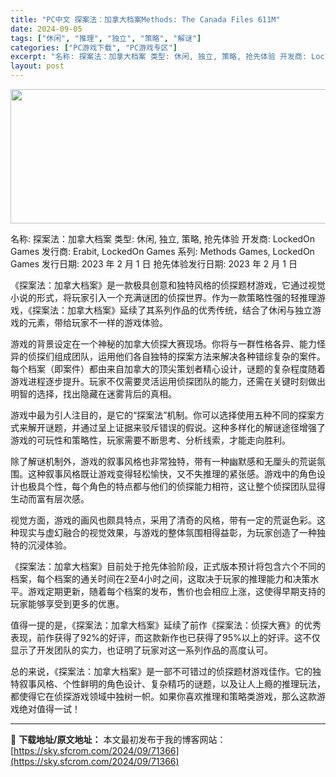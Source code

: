 ```yaml
---
title: "PC中文 探案法：加拿大档案Methods: The Canada Files 611M"
date: 2024-09-05
tags: ["休闲", "推理", "独立", "策略", "解谜"]
categories: ["PC游戏下载", "PC游戏专区"]
excerpt: "名称: 探案法：加拿大档案 类型: 休闲, 独立, 策略, 抢先体验 开发商: LockedOn Games 发行商: Erabit, LockedOn Games 系列: Methods Games, LockedOn Games 发行日期: 2023 年 2 月 1 日 抢先体验发行日期: 20&hellip;"
layout: post
---
```


<img class="aligncenter size-full wp-image-71367" src="https://sky.sfcrom.com/wp-content/uploads/2024/09/2024090502390957.webp" alt="" width="660" height="215" />

名称: 探案法：加拿大档案
类型: 休闲, 独立, 策略, 抢先体验
开发商: LockedOn Games
发行商: Erabit, LockedOn Games
系列: Methods Games, LockedOn Games
发行日期: 2023 年 2 月 1 日
抢先体验发行日期: 2023 年 2 月 1 日

《探案法：加拿大档案》是一款极具创意和独特风格的侦探题材游戏，它通过视觉小说的形式，将玩家引入一个充满谜团的侦探世界。作为一款策略性强的轻推理游戏，《探案法：加拿大档案》延续了其系列作品的优秀传统，结合了休闲与独立游戏的元素，带给玩家不一样的游戏体验。

游戏的背景设定在一个神秘的加拿大侦探大赛现场。你将与一群性格各异、能力怪异的侦探们组成团队，运用他们各自独特的探案方法来解决各种错综复杂的案件。每个档案（即案件）都由来自加拿大的顶尖策划者精心设计，谜题的复杂程度随着游戏进程逐步提升。玩家不仅需要灵活运用侦探团队的能力，还需在关键时刻做出明智的选择，找出隐藏在迷雾背后的真相。

游戏中最为引人注目的，是它的“探案法”机制。你可以选择使用五种不同的探案方式来解开谜题，并通过呈上证据来驳斥错误的假说。这种多样化的解谜途径增强了游戏的可玩性和策略性，玩家需要不断思考、分析线索，才能走向胜利。

除了解谜机制外，游戏的叙事风格也非常独特，带有一种幽默感和无厘头的荒诞氛围。这种叙事风格既让游戏变得轻松愉快，又不失推理的紧张感。游戏中的角色设计也极具个性，每个角色的特点都与他们的侦探能力相符，这让整个侦探团队显得生动而富有层次感。

视觉方面，游戏的画风也颇具特点，采用了清奇的风格，带有一定的荒诞色彩。这种现实与虚幻融合的视觉效果，与游戏的整体氛围相得益彰，为玩家创造了一种独特的沉浸体验。

《探案法：加拿大档案》目前处于抢先体验阶段，正式版本预计将包含六个不同的档案，每个档案的通关时间在2至4小时之间，这取决于玩家的推理能力和决策水平。游戏定期更新，随着每个档案的发布，售价也会相应上涨，这使得早期支持的玩家能够享受到更多的优惠。

值得一提的是，《探案法：加拿大档案》延续了前作《探案法：侦探大赛》的优秀表现，前作获得了92%的好评，而这款新作也已获得了95%以上的好评。这不仅显示了开发团队的实力，也证明了玩家对这一系列作品的高度认可。

总的来说，《探案法：加拿大档案》是一部不可错过的侦探题材游戏佳作。它的独特叙事风格、个性鲜明的角色设计、复杂精巧的谜题，以及让人上瘾的推理玩法，都使得它在侦探游戏领域中独树一帜。如果你喜欢推理和策略类游戏，那么这款游戏绝对值得一试！

---
📖 **下载地址/原文地址：** 本文最初发布于我的博客网站：[https://sky.sfcrom.com/2024/09/71366](https://sky.sfcrom.com/2024/09/71366)
